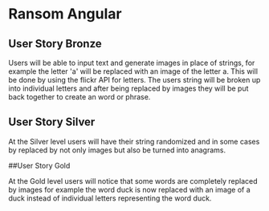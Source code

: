 # Ransom Angular


## User Story Bronze

Users will be able to input text and generate images in place of strings, for example the letter 'a' will be replaced with an image of the letter a. This will be done by using the flickr API for letters. The users string will be broken up into individual letters and after being replaced by images they will be put back together to create an word or phrase.

## User Story Silver

At the Silver level users will have their string randomized and in some cases by replaced by not only images but also be turned into anagrams.

##User Story Gold

At the Gold level users will notice that some words are completely replaced by images for example the word duck is now replaced with an image of a duck instead of individual letters representing the word duck.
